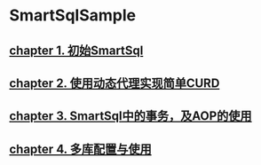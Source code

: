 # SmartSqlSample

## [chapter 1. 初始SmartSql](https://www.cnblogs.com/noahji/p/10846215.html)

## [chapter 2. 使用动态代理实现简单CURD](https://www.cnblogs.com/noahji/p/10877277.html)

## [chapter 3. SmartSql中的事务，及AOP的使用](https://www.cnblogs.com/noahji/p/11040274.html)

## [chapter 4. 多库配置与使用](https://www.cnblogs.com/noahji/p/11304169.html)
